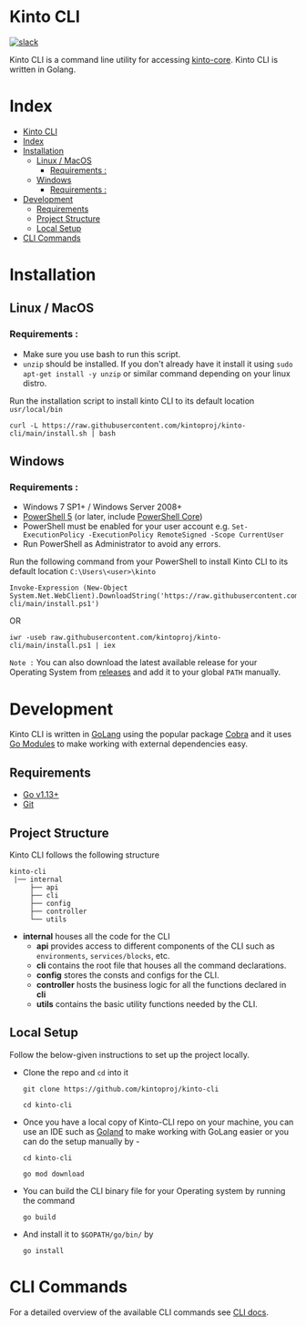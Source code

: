 # Kinto CLI
[![slack](https://img.shields.io/badge/slack-kintoproj-brightgreen)](https://slack.kintohub.com)

Kinto CLI is a command line utility for accessing [kinto-core](https://github.com/kintoproj/kinto-core). Kinto CLI is written in Golang.

# Index
- [Kinto CLI](#kinto-cli)
- [Index](#index)
- [Installation](#installation)
  - [Linux / MacOS](#linux--macos)
    - [Requirements :](#requirements-)
  - [Windows](#windows)
    - [Requirements :](#requirements--1)
- [Development](#development)
  - [Requirements](#requirements)
  - [Project Structure](#project-structure)
  - [Local Setup](#local-setup)
- [CLI Commands](#cli-commands)

# Installation

## Linux / MacOS

### Requirements :

- Make sure you use bash to run this script.
- `unzip` should be installed. If you don't already have it install it using `sudo apt-get install -y unzip` or similar command depending on your linux distro.

Run the installation script to install kinto CLI to its default location `usr/local/bin`

```
curl -L https://raw.githubusercontent.com/kintoproj/kinto-cli/main/install.sh | bash
```

## Windows

### Requirements :

- Windows 7 SP1+ / Windows Server 2008+
- [PowerShell 5](https://aka.ms/wmf5download) (or later, include [PowerShell Core](https://docs.microsoft.com/en-us/powershell/scripting/install/installing-powershell-core-on-windows?view=powershell-6))
- PowerShell must be enabled for your user account e.g. `Set-ExecutionPolicy -ExecutionPolicy RemoteSigned -Scope CurrentUser`
- Run PowerShell as Administrator to avoid any errors.

Run the following command from your PowerShell to install Kinto CLI to its default location `C:\Users\<user>\kinto`

```
Invoke-Expression (New-Object System.Net.WebClient).DownloadString('https://raw.githubusercontent.com/kintoproj/kinto-cli/main/install.ps1')
```

OR

```
iwr -useb raw.githubusercontent.com/kintoproj/kinto-cli/main/install.ps1 | iex
```

`Note :` You can also download the latest available release for your Operating System from [releases](https://github.com/kintoproj/kinto-cli/releases) and add it to your global `PATH` manually.

# Development

Kinto CLI is written in [GoLang](https://golang.org/) using the popular package [Cobra](https://github.com/spf13/cobra) and it uses [Go Modules](https://github.com/golang/go/wiki/Modules) to make working with external dependencies easy.

## Requirements

- [Go v1.13+](https://golang.org/doc/install)
- [Git](https://git-scm.com/downloads)

## Project Structure

Kinto CLI follows the following structure

```
kinto-cli
 |── internal
     ├── api
     ├── cli
     ├── config
     ├── controller
     └── utils

```

- **internal** houses all the code for the CLI
  - **api** provides access to different components of the CLI such as `environments`, `services/blocks`, etc.
  - **cli** contains the root file that houses all the command declarations.
  - **config** stores the consts and configs for the CLI.
  - **controller** hosts the business logic for all the functions declared in **cli**
  - **utils** contains the basic utility functions needed by the CLI.

## Local Setup

Follow the below-given instructions to set up the project locally.

- Clone the repo and `cd` into it

  ```
  git clone https://github.com/kintoproj/kinto-cli

  cd kinto-cli
  ```

- Once you have a local copy of Kinto-CLI repo on your machine, you can use an IDE such as [Goland](https://www.jetbrains.com/go/download/) to make working with GoLang easier or you can do the setup manually by -

  ```
  cd kinto-cli

  go mod download
  ```

- You can build the CLI binary file for your Operating system by running the command

  ```
  go build
  ```

- And install it to `$GOPATH/go/bin/` by

  ```
  go install
  ```

# CLI Commands

For a detailed overview of the available CLI commands see [CLI docs](https://www.kintohub.com/features/cli#commands).
